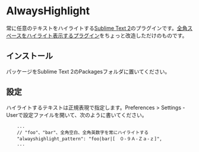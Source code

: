 # AlwaysHighlight

常に任意のテキストをハイライトする[Sublime Text 2](http://www.sublimetext.com/2)のプラグインです。[全角スペースをハイライト表示するプラグイン](http://qiita.com/kuronekomichael/items/865e1a6605b1146d4341)をちょっと改造しただけのものです。

## インストール

パッケージをSublime Text 2のPackagesフォルダに置いてください。

## 設定

ハイライトするテキストは正規表現で指定します。Preferences > Settings - Userで設定ファイルを開いて、次のように書いてください。

```
    ...
    // "foo"、"bar"、全角空白、全角英数字を常にハイライトする
    "alwayshighlight_pattern": "foo|bar|[　０-９Ａ-Ｚａ-ｚ]",
    ...
```
